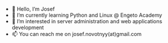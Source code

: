 - 👋 Hello, I’m Josef
- 🌱 I’m currently learning Python and Linux @ Engeto Academy
- 👀 I’m interested in server administration and web applications development
- 📫 You can reach me on josef.novotnyy(at)gmail.com
